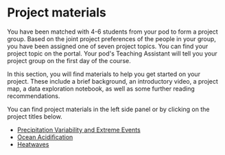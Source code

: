 # Project materials

You have been matched with 4-6 students from your pod to form a project group. Based on the joint project preferences of the people in your group, you have been assigned one of seven project topics. You can find your project topic on the portal. Your pod's Teaching Assistant will tell you your project group on the first day of the course.

In this section, you will find materials to help you get started on your project. These include a brief background, an introductory video, a project map, a data exploration notebook, as well as some further reading recommendations.

You can find project materials in the left side panel or by clicking on the project titles below.

- [Precipitation Variability and Extreme Events](projects/project-notebooks/Precipitation_variability_extreme_events_2024.ipynb)
- [Ocean Acidification](projects/project-notebooks/Ocean_acidification_2024.ipynb)
- [Heatwaves](projects/project-notebooks/Heatwaves_2024.ipynb)


